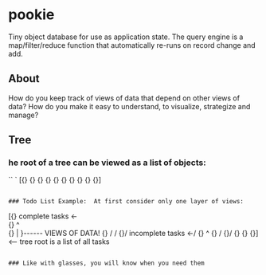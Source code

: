 # pookie
Tiny object database for use as application state. The query engine is a map/filter/reduce function that automatically re-runs on record change and add.

## About

How do you keep track of views of data that depend on other views of data?
How do you make it easy to understand, to visualize, strategize and manage?

## Tree

### he root of a tree can be viewed as a list of objects:

`` `
  [{}
   {}
   {}
   {}
   {}
   {}
   {}
   {}
   {}
   {}]

```

### Todo List Example:  At first consider only one layer of views:

```
  [{}  complete tasks     <-\
   {}  ^                     \
   {}  |                      }------ VIEWS OF DATA!
   {} /                      /
   {}/  incomplete tasks  <-/
   {}  ^
   {} /
   {}/
   {}
   {}
   {}] <-- tree root is a list of all tasks

```

### Like with glasses, you will know when you need them
